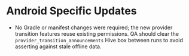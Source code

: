 # Android Specific Updates

- No Gradle or manifest changes were required; the new provider transition features reuse existing permissions. QA should clear the `provider_transition_announcements` Hive box between runs to avoid asserting against stale offline data.
